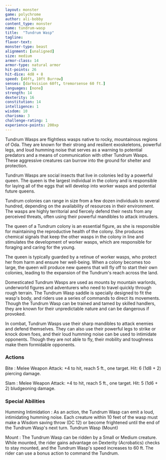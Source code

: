 ```yaml
---
layout: monster
game: polychrome
author: ali-bobby
content_type: monster
name: tundrum-wasp
title:  "Tundrum Wasp"
tagline:
flavor-text:
monster-type: beast
alignment: [unaligned]
size: medium
armor-class: 14
armor-type: natural armor
hit-points: 26
hit-dice: 4d8 + 8
speed: [40ft, 10ft Burrow]
senses: [darkvision 60ft, tremorsense 60 ft.]
languages: [none]
strength: 14
dexterity: 16
constitution: 14
intelligence: 1
wisdom: 10
charisma: 3
challenge-rating: 1
experience-points: 200xp
---
```



Tundrum Wasps are flightless wasps native to rocky, mountainous regions of Oda. They are known for their strong and resilient exoskeletons, powerful legs, and loud humming noise that serves as a warning to potential predators and a means of communication with other Tundrum Wasps. These aggressive creatures can burrow into the ground for shelter and protection.

Tundrum Wasps are social insects that live in colonies led by a powerful queen. The queen is the largest individual in the colony and is responsible for laying all of the eggs that will develop into worker wasps and potential future queens.

Tundrum colonies can range in size from a few dozen individuals to several hundred, depending on the availability of resources in their environment. The wasps are highly territorial and fiercely defend their nests from any perceived threats, often using their powerful mandibles to attack intruders.

The queen of a Tundrum colony is an essential figure, as she is responsible for maintaining the reproductive health of the colony. She produces chemical signals that keep the other wasps in the colony in line and stimulates the development of worker wasps, which are responsible for foraging and caring for the young.

The queen is typically guarded by a retinue of worker wasps, who protect her from harm and ensure her well-being. When a colony becomes too large, the queen will produce new queens that will fly off to start their own colonies, leading to the expansion of the Tundrum's reach across the land.

Domesticated Tundrum Wasps are used as mounts by mountain warlords, underworld figures and adventurers who need to travel quickly through rough terrain. The Tundrum Wasp saddle is specially designed to fit the wasp's body, and riders use a series of commands to direct its movements. Though the Tundrum Wasp can be trained and tamed by skilled handlers, they are known for their unpredictable nature and can be dangerous if provoked.

In combat, Tundrum Wasps use their sharp mandibles to attack enemies and defend themselves. They can also use their powerful legs to strike or knock down foes, and their loud humming noise can be used to intimidate opponents. Though they are not able to fly, their mobility and toughness make them formidable opponents.

### Actions

Bite
: Melee Weapon Attack: +4 to hit, reach 5 ft., one target. Hit: 6 (1d8 + 2) piercing damage.

Slam
: Melee Weapon Attack: +4 to hit, reach 5 ft., one target. Hit: 5 (1d6 + 2) bludgeoning damage.

### Special Abilities

Humming Intimidation
: As an action, the Tundrum Wasp can emit a loud, intimidating humming noise. Each creature within 10 feet of the wasp must make a Wisdom saving throw (DC 12) or become frightened until the end of the Tundrum Wasp's next turn.
Tundrum Wasp (Mount)

Mount
: The Tundrum Wasp can be ridden by a Small or Medium creature. While mounted, the rider gains advantage on Dexterity (Acrobatics) checks to stay mounted, and the Tundrum Wasp's speed increases to 60 ft. The rider can use a bonus action to command the Tundrum.